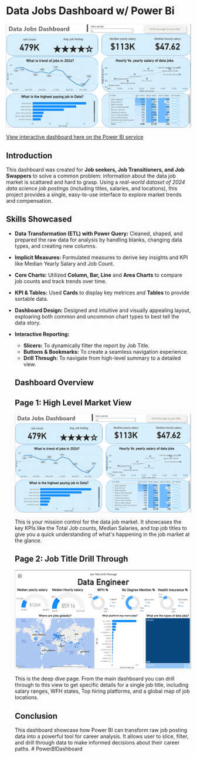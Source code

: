 # Data Jobs Dashboard w/ Power Bi

![Dashboard Page 1](/images/page1.png)

[View interactive dashboard here on the Power BI service](https://bit.ly/3TR3iab)

## Introduction

This dashboard was created for **Job seekers, Job Transitioners, and Job Swappers** to solve a common problem: information about the data job market is scattared and hard to grasp. Using a *real-world dataset of 2024 data science job postings* (including titles, salaries, and locations), this project provides a single, easy-to-use interface to explore market trends and compensation.

## Skills Showcased

- **Data Transformation (ETL) with Power Query:**
Cleaned, shaped, and prepared the raw data for analysis by handling blanks, changing data types, and creating new columns. 
- **Implicit Measures:** Formulated measures to derive key insights and KPI like Median Yearly Salary and Job Count.
- **Core Charts:** Utilized **Column, Bar, Line** and **Area Charts** to compare job counts and track trends over time.
- **KPI & Tables:** Used **Cards** to display key metrices and **Tables** to provide sortable data.
- **Dashboard Design:** Designed and intuitive and visually appealing layout, exploaring both common and uncommon chart types to best tell the data story. 
- **Interactive Reporting:**
    -   **Slicers:** To dynamically filter the report by Job Title. 
    -   **Buttons & Bookmarks:** To create a seamless navigation experience.
    -   **Drill Through:** To navigate from high-level summary to a detailed view.  

    ## Dashboard Overview

    ## Page 1: High Level Market View 

    ![Dashboard Page 1](/images/page1.png)

    This is your mission control for the data job market. It showcases the key KPIs like the Total Job counts, Median Salaries, and top job titles to give you a quick understanding of what's happening in the job market at the glance. 

    ## Page 2: Job Title Drill Through 

    ![Dahsboard Page 2](/images/page2.png)

    This is the deep dive page. From the main dashboard you can drill through to this view to get specific details for a single job title, including salary ranges, WFH states, Top hiring platforms, and a global map of job locations. 

    ## Conclusion

    This dashboard showcase how Power BI can transform raw job posting data into a powerful tool for career analysis. It allows user to slice, filter, and drill through data to make informed decisions about their career paths. 
#   P o w e r _ B I _ D a s h b o a r d 
 
 